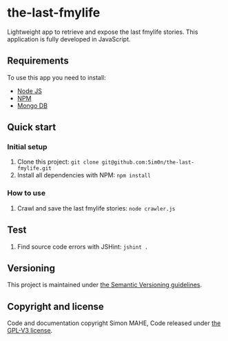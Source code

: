 # the-last-fmylife

Lightweight app to retrieve and expose the last fmylife stories. This application is fully developed in JavaScript.



## Requirements

To use this app you need to install:

 - [Node JS](http://nodejs.org/)
 - [NPM](https://www.npmjs.org/)
 - [Mongo DB](http://www.mongodb.org/)



## Quick start

### Initial setup

1. Clone this project: `git clone git@github.com:5im0n/the-last-fmylife.git`
2. Install all dependencies with NPM: `npm install`

### How to use

1. Crawl and save the last fmylife stories: `node crawler.js`



## Test

1. Find source code errors with JSHint: `jshint .`



## Versioning

This project is maintained under [the Semantic Versioning guidelines](http://semver.org/).



## Copyright and license

Code and documentation copyright Simon MAHE, Code released under [the GPL-V3 license](LICENSE).